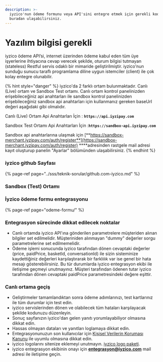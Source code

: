 ```yaml
---
description: >-
  iyzico'nun ödeme formunu veya API'sini entegre etmek için gerekli kodlara
  buradan ulaşabilirsiniz.
---
```


# Yazılım bilgisi gerekli

iyzico ödeme API’si, internet üzerinden ödeme kabul eden tüm üye işyerlerine ihtiyacına cevap verecek şekilde, oturum bilgisi tutmayan \(stateless\) Restful servis odaklı bir mimaride geliştirilmiştir. iyzico'nun sunduğu sunucu taraflı programlama diline uygun istemciler \(client\) ile çok kolay entegre olunabilir. 

{% hint style="danger" %}
iyzico'da 2 farklı ortam bulunmaktadır. Canlı \(Live\) ortam ve Sandbox Test ortamı. Canlı ortam kontrol panelinizden erişebileceğiniz api anahtarları ile sandbox kontrol panelinizden erişebileceğiniz sandbox api anahtarları için kullanmanız gereken baseUrl değeri aşağıdaki gibi olmalıdır.

Canlı \(Live\) Ortam Api Anahtarları İçin : **`https://api.iyzipay.com`**

Sandbox Test Ortamı Api Anahtarları İçin :**`https://sandbox-api.iyzipay.com`**

Sandbox api anahtarlarına ulaşmak için [**https://sandbox-merchant.iyzipay.com/auth/register**](https://sandbox-merchant.iyzipay.com/auth/register) ****adresinden rastgele mail adresi kayıt oluşturup panelin "Ayarlar" bölümünden ulaşabilirsiniz.
{% endhint %}

### **iyzico github Sayfası**

{% page-ref page="../sss/teknik-sorular/github.com-iyzico.md" %}

### Sandbox \(Test\) Ortamı

### İyzico ödeme formu entegrasyonu

{% page-ref page="odeme-formu/" %}

### **Entegrasyon sürecinde dikkat edilecek noktalar**

* Canlı ortamda iyzico API'ına gönderilen parametrelere müşteriden alınan bilgiler set edilmelidir. Müşteriniden alınmayan "dummy" değerler sorgu parametrelerine set edilmemelidir.
* Ödeme işlemi sonucunda iyzico tarafından dönen cevaptaki değerler \(price, paidPrice, basketId, conversationId\) ile sizin sisteminize kaydettiğiniz değerleri karşılaştırarak bir farklılık var ise genel bir hata mesajı gösterebilirsiniz. Bu tür durumlarda iyzico entegrasyon ekibi ile iletişime geçmeyi unutmayınız. Müşteri tarafından ödenen tutar iyzico tarafından dönen cevaptaki paidPrice parametresindeki değere eşittir.

### **Canlı ortama geçiş**

* Geliştirmeler tamamlandıktan sonra ödeme adımlarınızı, test kartlarınız ile tüm durumlar için test edin.
* iyzico servislerinden dönen ve olabilecek tüm hataları karşılayacak şekilde kodunuzu düzenleyin.
* Sonuç sayfanızın iyzico'dan gelen yanıtı yorumlayabiliyor olmasına dikkat edin.
* Hassas olmayan dataları ve yanıtları loglamaya dikkat edin.
* Entegrasyonunuzun son kullanıcılar için [Kişisel Verilerin Koruması Kanunu](https://dev.iyzipay.com/tr/sss) ile uyumlu olmasına dikkat edin.
* iyzico logolarını sitenize eklemeyi unutmayın. [iyzico logo paketi](https://dev.iyzipay.com/tr/iyzico-logo-pack.zip).
* iyzico entegrasyon ekibinin onayı için [**entegrasyon@iyzico.com**](mailto:entegrasyon@iyzico.com) mail adresi ile iletişime geçin.

